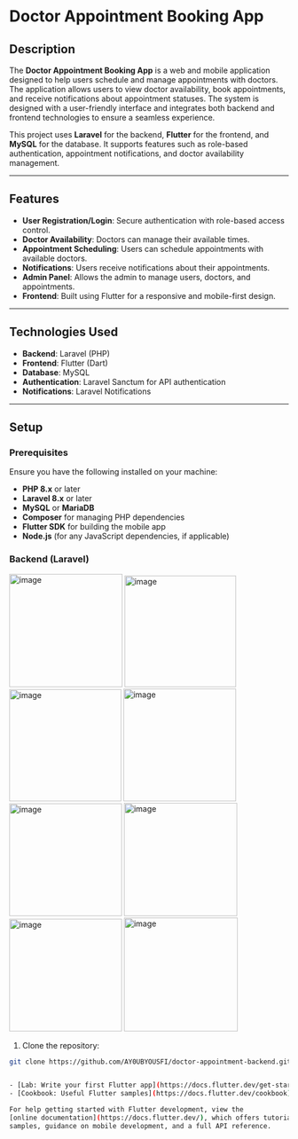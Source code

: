 # Doctor Appointment Booking App

## Description

The **Doctor Appointment Booking App** is a web and mobile application designed to help users schedule and manage appointments with doctors. The application allows users to view doctor availability, book appointments, and receive notifications about appointment statuses. The system is designed with a user-friendly interface and integrates both backend and frontend technologies to ensure a seamless experience.

This project uses **Laravel** for the backend, **Flutter** for the frontend, and **MySQL** for the database. It supports features such as role-based authentication, appointment notifications, and doctor availability management.

---

## Features

- **User Registration/Login**: Secure authentication with role-based access control.
- **Doctor Availability**: Doctors can manage their available times.
- **Appointment Scheduling**: Users can schedule appointments with available doctors.
- **Notifications**: Users receive notifications about their appointments.
- **Admin Panel**: Allows the admin to manage users, doctors, and appointments.
- **Frontend**: Built using Flutter for a responsive and mobile-first design.

---

## Technologies Used

- **Backend**: Laravel (PHP)
- **Frontend**: Flutter (Dart)
- **Database**: MySQL
- **Authentication**: Laravel Sanctum for API authentication
- **Notifications**: Laravel Notifications

---

## Setup

### Prerequisites

Ensure you have the following installed on your machine:

- **PHP 8.x** or later
- **Laravel 8.x** or later
- **MySQL** or **MariaDB**
- **Composer** for managing PHP dependencies
- **Flutter SDK** for building the mobile app
- **Node.js** (for any JavaScript dependencies, if applicable)

### Backend (Laravel)
<img width="204" alt="image" src="https://github.com/user-attachments/assets/12e8420a-0779-4c44-a7d2-c276a69d469c" />
<img width="201" alt="image" src="https://github.com/user-attachments/assets/9509f078-f2b2-4305-8a19-737d716fb01c" />
<img width="202" alt="image" src="https://github.com/user-attachments/assets/1001dd3b-a5c3-4864-a0ca-2d64909339ad" />
<img width="203" alt="image" src="https://github.com/user-attachments/assets/0d95dc5a-846f-4c5d-96e7-97b1b4cbb78a" />
<img width="203" alt="image" src="https://github.com/user-attachments/assets/3a4a56e6-aa53-4b48-af19-d2e94f29376b" />
<img width="204" alt="image" src="https://github.com/user-attachments/assets/a58e0115-25d0-495f-a681-a2c415846c6a" />
<img width="203" alt="image" src="https://github.com/user-attachments/assets/3fb1e379-d285-4f57-a48d-1408749010bf" />
<img width="205" alt="image" src="https://github.com/user-attachments/assets/c10223ad-f36d-4295-80d6-ff958b91c717" />


1. Clone the repository:

```bash
git clone https://github.com/AY0UBYOUSFI/doctor-appointment-backend.git


- [Lab: Write your first Flutter app](https://docs.flutter.dev/get-started/codelab)
- [Cookbook: Useful Flutter samples](https://docs.flutter.dev/cookbook)

For help getting started with Flutter development, view the
[online documentation](https://docs.flutter.dev/), which offers tutorials,
samples, guidance on mobile development, and a full API reference.

